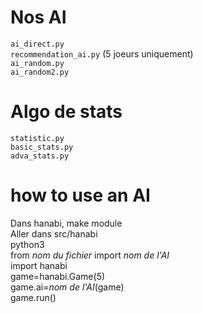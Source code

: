 # Nos AI
 `ai_direct.py`<br/>
 `recommendation_ai.py` (5 joeurs uniquement)<br/>
 `ai_random.py`<br/>
 `ai_random2.py`<br/>

#  Algo de stats
  `statistic.py`<br/>
  `basic_stats.py`<br/>
  `adva_stats.py`<br/>

# how to use an AI
  Dans hanabi, make module<br/>
  Aller dans src/hanabi<br/>
  python3<br/>
  from *nom du fichier* import *nom de l'AI*<br/>
  import hanabi<br/>
  game=hanabi.Game(5)<br/>
  game.ai=*nom de l'AI*(game)<br/>
  game.run()<br/>
